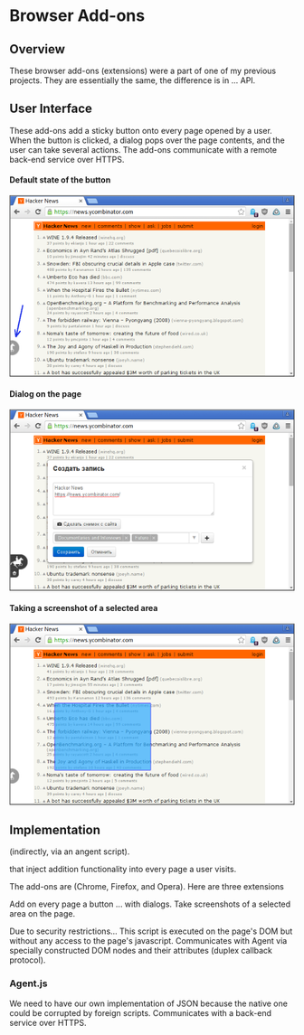 # Browser Add-ons

## Overview

These browser add-ons (extensions) were a part of one of my previous projects. They are essentially the same, the difference is in ... API.


## User Interface

These add-ons add a sticky button onto every page opened by a user. When the button is clicked, a dialog pops over the page contents, and the user can take several actions. The add-ons communicate with a remote back-end service over HTTPS.

#### Default state of the button
![Default state of the button](screenshots/default.png)

#### Dialog on the page
![Dialog on the page](screenshots/dialog.png)

#### Taking a screenshot of a selected area
![Taking a screenshot](screenshots/taking-ss.png)

## Implementation

(indirectly, via an angent script).

that inject addition functionality into every page a user visits.

The add-ons are (Chrome, Firefox, and Opera).
Here are three extensions 



Add on every page a button ... with dialogs.
Take screenshots of a selected area on the page.





Due to security restrictions...
This script is executed on the page's DOM but without any access to the page's javascript.
Communicates with Agent via specially constructed DOM nodes and their attributes (duplex callback protocol).

### Agent.js

We need to have our own implementation of JSON because the native one could be corrupted by foreign scripts.
Communicates with a back-end service over HTTPS.
